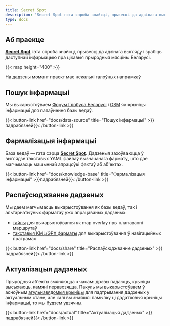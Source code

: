```yaml
---
title: Secret Spot
description: 'Secret Spot гэта спроба знайсці, прывесці да адзінага выгляду і зрабіць даступнай інфармацыю пра цікавыя прыродныя мясціны Беларусі.'
type: docs
---
```


## Аб праекце

**[Secret Spot](https://secret-spot-by.com/)** гэта спроба знайсці, прывесці да адзінага выгляду і зрабіць даступнай інфармацыю 
пра цікавыя прыродныя мясціны Беларусі.

{{< map height="400" >}}

На дадзены момант праект мае некалькі галоўных напрамкаў

## Пошук інфармацыі

Мы выкарыстоўваем [Форум Глобуса Беларусі](https://fgb.by/) і [OSM](https://www.openstreetmap.org/) 
як крыніцы інфармацыі для папаўнення базы ведаў.

{{< button-link href="docs/data-source" title="Пошук інфармацыі" >}}падрабязней{{< /button-link >}}


## Фармалізацыя інфармацыі

База ведаў — гэта сэрца **[Secret Spot](https://secret-spot-by.com/)**. Дадзеныя захоўваюцца ў выглядзе тэкставых YAML 
файлаў вызначанага фармату, што дае магчымасць машыннай апрацоўкі фактаў аб аб'ектах.

{{< button-link href="docs/knowledge-base" title="Фармалізацыя інфармацыі" >}}падрабязней{{< /button-link >}}

## Распаўсюджванне дадзеных

Мы даем магчымасць выкарыстоўвання як базы ведаў, так і альтэрнатыўных фарматаў ужо апрацаваных дадзеных:

- [тайлы](docs/share/#тайлы) для выкарыстоўвання як map overlay пры планаванні маршрутаў
- [тэкставыя KML/GPX фарматы](docs/share/#тэкставыя-фарматы) для выкарыстоўвання ў навігацыйных праграмах

{{< button-link href="docs/share" title="Распаўсюджванне дадзеных" >}}падрабязней{{< /button-link >}}

## Актуалізацыя дадзеных

Прыродныя аб'екты змяняюцца з часам: дрэвы падаюць, крыніцы высыхаюць, камяні перавозяцца. Пакуль мы выкарыстоўваем 
ў асноўным [агульнавядомыя крыніцы](docs/data-source) для падтрымання дадзеных у актуальным стане, 
але калі вы знайшлі памылку ці дадатковыя крыніцы інфармацыі, то мы будзем удзячны.

{{< button-link href="docs/actual" title="Актуалізацыя дадзеных" >}}падрабязней{{< /button-link >}}

